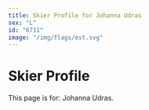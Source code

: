 ```yaml
---
title: Skier Profile for Johanna Udras
sex: "L"
id: "6711"
image: "/img/flags/est.svg" 
---
```


# Skier Profile

This page is for: Johanna Udras.
    